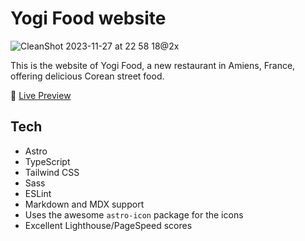 # Yogi Food website

![CleanShot 2023-11-27 at 22 58 18@2x](https://github.com/honocoder/yogifood/assets/84329916/5d3b1301-6883-4e1b-bae3-dc2eb2270232)

This is the website of Yogi Food, a new restaurant in Amiens, France, offering delicious Corean street food.

🚀 [Live Preview](https://yogifood.vercel.app/)

## Tech

- Astro
- TypeScript
- Tailwind CSS
- Sass
- ESLint
- Markdown and MDX support
- Uses the awesome `astro-icon` package for the icons
- Excellent Lighthouse/PageSpeed scores
